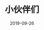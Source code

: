 ---
title: 小伙伴们
date: 2019-09-26
update: 2020-01-01
link: link
tag:
  - 友链
  - blog
copyright: true
comment: true
---
